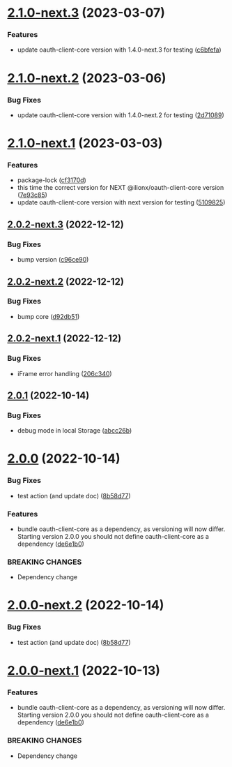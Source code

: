 # [2.1.0-next.3](https://github.com/Q24/oauth-client-angular/compare/v2.1.0-next.2...v2.1.0-next.3) (2023-03-07)


### Features

* update oauth-client-core version with 1.4.0-next.3 for testing ([c6bfefa](https://github.com/Q24/oauth-client-angular/commit/c6bfefa0024a901218c32ebedfa065ea5405f7a7))

# [2.1.0-next.2](https://github.com/Q24/oauth-client-angular/compare/v2.1.0-next.1...v2.1.0-next.2) (2023-03-06)


### Bug Fixes

* update oauth-client-core version with 1.4.0-next.2 for testing ([2d71089](https://github.com/Q24/oauth-client-angular/commit/2d7108944b38ab44941b7e176c37f73a3327aad0))

# [2.1.0-next.1](https://github.com/Q24/oauth-client-angular/compare/v2.0.2-next.3...v2.1.0-next.1) (2023-03-03)


### Features

* package-lock ([cf3170d](https://github.com/Q24/oauth-client-angular/commit/cf3170d1a9ad775a698833f4ce57bd87652b3b99))
* this time the correct version for NEXT @ilionx/oauth-client-core version ([7e93c85](https://github.com/Q24/oauth-client-angular/commit/7e93c852adca7ea02fddedcabd7fb43e462e4e07))
* update oauth-client-core version with next version for testing ([5109825](https://github.com/Q24/oauth-client-angular/commit/51098251893271df78efeb419f321945d722807e))

## [2.0.2-next.3](https://github.com/Q24/oauth-client-angular/compare/v2.0.2-next.2...v2.0.2-next.3) (2022-12-12)


### Bug Fixes

* bump version ([c96ce90](https://github.com/Q24/oauth-client-angular/commit/c96ce908e26c5d3afe0444d2420a34e449615c85))

## [2.0.2-next.2](https://github.com/Q24/oauth-client-angular/compare/v2.0.2-next.1...v2.0.2-next.2) (2022-12-12)


### Bug Fixes

* bump core ([d92db51](https://github.com/Q24/oauth-client-angular/commit/d92db5118eb714ca85c44f432b4bba12330b092b))

## [2.0.2-next.1](https://github.com/Q24/oauth-client-angular/compare/v2.0.1...v2.0.2-next.1) (2022-12-12)


### Bug Fixes

* iFrame error handling ([206c340](https://github.com/Q24/oauth-client-angular/commit/206c340beff517cc930b21fc44b51ebecff6c0fe))

## [2.0.1](https://github.com/Q24/oauth-client-angular/compare/v2.0.0...v2.0.1) (2022-10-14)


### Bug Fixes

* debug mode in local Storage ([abcc26b](https://github.com/Q24/oauth-client-angular/commit/abcc26bbd18bc0b0769fb5b47e7e137cf33eca72))

# [2.0.0](https://github.com/Q24/oauth-client-angular/compare/v1.2.1...v2.0.0) (2022-10-14)


### Bug Fixes

* test action (and update doc) ([8b58d77](https://github.com/Q24/oauth-client-angular/commit/8b58d77a156c46ed6c4f916a90aa22af7bb371d8))


### Features

* bundle oauth-client-core as a dependency, as versioning will now differ. Starting version 2.0.0 you should not define oauth-client-core as a dependency ([de6e1b0](https://github.com/Q24/oauth-client-angular/commit/de6e1b0076d74e1eea7d45b7f74242dbfab83e9d))


### BREAKING CHANGES

* Dependency change

# [2.0.0-next.2](https://github.com/Q24/oauth-client-angular/compare/v2.0.0-next.1...v2.0.0-next.2) (2022-10-14)


### Bug Fixes

* test action (and update doc) ([8b58d77](https://github.com/Q24/oauth-client-angular/commit/8b58d77a156c46ed6c4f916a90aa22af7bb371d8))

# [2.0.0-next.1](https://github.com/Q24/oauth-client-angular/compare/v1.2.1...v2.0.0-next.1) (2022-10-13)


### Features

* bundle oauth-client-core as a dependency, as versioning will now differ. Starting version 2.0.0 you should not define oauth-client-core as a dependency ([de6e1b0](https://github.com/Q24/oauth-client-angular/commit/de6e1b0076d74e1eea7d45b7f74242dbfab83e9d))


### BREAKING CHANGES

* Dependency change
